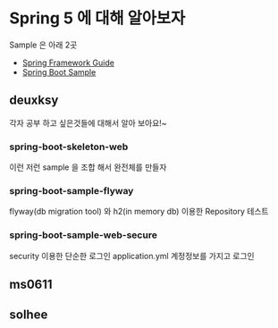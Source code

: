 # Spring 5 에 대해 알아보자

Sample 은 아래 2곳

- [Spring Framework Guide](https://spring.io/guides)
- [Spring Boot Sample](https://github.com/spring-projects/spring-boot/tree/master/spring-boot-samples)

## deuxksy

각자 공부 하고 싶은것들에 대해서 알아 보아요!~

### spring-boot-skeleton-web

이런 저런 sample 을 조합 해서 완전체를 만들자

### spring-boot-sample-flyway

flyway(db migration tool) 와 h2(in memory db) 이용한 Repository 테스트

### spring-boot-sample-web-secure

security 이용한 단순한 로그인 application.yml 계정정보를 가지고 로그인

## ms0611

## solhee